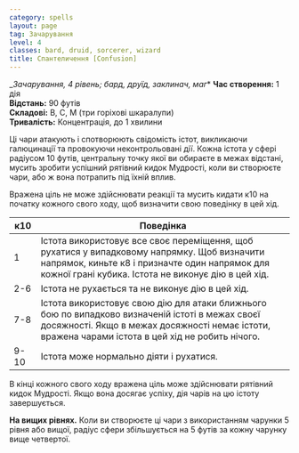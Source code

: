 ```yaml
---
category: spells
layout: page
tag: Зачарування
level: 4
classes: bard, druid, sorcerer, wizard
title: Спантеличення [Confusion]
---
```


__Зачарування, 4 рівень; бард, друїд, заклинач, маг_* **Час створення:** 1 дія    
**Відстань:** 90 футів    
**Складові:** В, С, М (три горіхові шкаралупи)    
**Тривалість:** Концентрація, до 1 хвилини  

Ці чари атакують і спотворюють свідомість істот, викликаючи галюцинації та провокуючи неконтрольовані дії. Кожна істота у сфері радіусом 10 футів, центральну точку якої ви обираєте в межах відстані, мусить зробити успішний рятівний кидок Мудрості, коли ви створюєте чари, або ж вона потрапить під їхній вплив.    

Вражена ціль не може здійснювати реакції та мусить кидати к10 на початку кожного свого ходу, щоб визначити свою поведінку в цей хід.  

| к10  | Поведінка                                                                                                                                                                                             |
| ---- | ----------------------------------------------------------------------------------------------------------------------------------------------------------------------------------------------------- |
| 1    | Істота використовує все своє переміщення, щоб рухатися у випадковому напрямку. Щоб визначити напрямок, киньте к8 і призначте один напрямок для кожної грані кубика. Істота не виконує дію в цей хід.  |
| 2-6  | Істота не рухається та не виконує дію в цей хід.                                                                                                                                                      |
| 7-8  | Істота використовує свою дію для атаки ближнього бою по випадково визначеній істоті в межах своєї досяжності. Якщо в межах досяжності немає істоти, вражена чарами істота в цей хід не робить нічого. |
| 9-10 | Істота може нормально діяти і рухатися.                                                                                                                                                               |

В кінці кожного свого ходу вражена ціль може здійснювати рятівний кидок Мудрості. Якщо вона досягає успіху, дія чарів на цю істоту завершується.   

**На вищих рівнях.** Коли ви створюєте ці чари з використанням чарунки 5 рівня або вищої, радіус сфери збільшується на 5 футів за кожну чарунку вище четвертої. 
